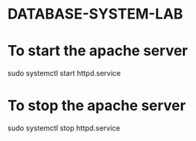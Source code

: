 # DATABASE-SYSTEM-LAB


# To start the apache server 
sudo systemctl start httpd.service

# To stop the apache server 

sudo systemctl stop httpd.service